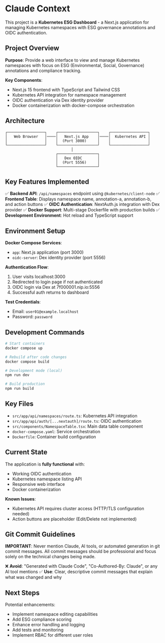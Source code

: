 # Claude Context

This project is a **Kubernetes ESG Dashboard** - a Next.js application for managing Kubernetes namespaces with ESG governance annotations and OIDC authentication.

## Project Overview

**Purpose**: Provide a web interface to view and manage Kubernetes namespaces with focus on ESG (Environmental, Social, Governance) annotations and compliance tracking.

**Key Components**:
- Next.js 15 frontend with TypeScript and Tailwind CSS
- Kubernetes API integration for namespace management
- OIDC authentication via Dex identity provider
- Docker containerization with docker-compose orchestration

## Architecture

```
┌─────────────────┐    ┌──────────────────┐    ┌─────────────────┐
│   Web Browser   │────│   Next.js App    │────│  Kubernetes API │
│                 │    │  (Port 3000)     │    │                 │
└─────────────────┘    └──────────────────┘    └─────────────────┘
                              │
                       ┌──────────────────┐
                       │   Dex OIDC       │
                       │  (Port 5556)     │
                       └──────────────────┘
```

## Key Features Implemented

✅ **Backend API**: `/api/namespaces` endpoint using `@kubernetes/client-node`
✅ **Frontend Table**: Displays namespace name, annotation-a, annotation-b, and action buttons
✅ **OIDC Authentication**: NextAuth.js integration with Dex provider
✅ **Docker Support**: Multi-stage Dockerfile with production builds
✅ **Development Environment**: Hot reload and TypeScript support

## Environment Setup

**Docker Compose Services**:
- `app`: Next.js application (port 3000)
- `oidc-server`: Dex identity provider (port 5556)

**Authentication Flow**:
1. User visits localhost:3000
2. Redirected to login page if not authenticated
3. OIDC login via Dex at 7f000001.nip.io:5556
4. Successful auth returns to dashboard

**Test Credentials**:
- Email: `user01@example.localhost`
- Password: `password`

## Development Commands

```bash
# Start containers
docker compose up

# Rebuild after code changes
docker compose build

# Development mode (local)
npm run dev

# Build production
npm run build
```

## Key Files

- `src/app/api/namespaces/route.ts`: Kubernetes API integration
- `src/app/api/auth/[...nextauth]/route.ts`: OIDC authentication
- `src/components/NamespaceTable.tsx`: Main data table component
- `docker-compose.yaml`: Service orchestration
- `Dockerfile`: Container build configuration

## Current State

The application is **fully functional** with:
- Working OIDC authentication
- Kubernetes namespace listing API
- Responsive web interface
- Docker containerization

**Known Issues**:
- Kubernetes API requires cluster access (HTTP/TLS configuration needed)
- Action buttons are placeholder (Edit/Delete not implemented)

## Git Commit Guidelines

**IMPORTANT**: Never mention Claude, AI tools, or automated generation in git commit messages. All commit messages should be professional and focus solely on the technical changes being made.

❌ **Avoid**: "Generated with Claude Code", "Co-Authored-By: Claude", or any AI tool mentions
✅ **Use**: Clear, descriptive commit messages that explain what was changed and why

## Next Steps

Potential enhancements:
- Implement namespace editing capabilities
- Add ESG compliance scoring
- Enhance error handling and logging
- Add tests and monitoring
- Implement RBAC for different user roles